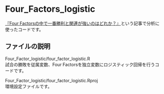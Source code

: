 # Four_Factors_logistic
[『Four Factorsの中で一番勝利と関連が強いのはどれか？』](https://rnsr0371.boy.jp/2021/08/18/four_factors_logistic/)という記事で分析に使ったコードです。  

## ファイルの説明  
Four_Factor_logistic/four_factor_logistic.R  
試合の勝敗を従属変数、Four Factorsを独立変数にロジスティック回帰を行うコードです。  

Four_Factor_logistic/four_factor_logistic.Rproj  
環境設定ファイルです。
